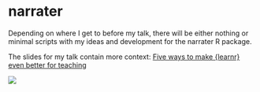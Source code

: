 # narrater

Depending on where I get to before my talk, there will be either nothing or minimal scripts with my ideas and development for the narrater R package.

The slides for my talk contain more context: [Five ways to make {learnr} even better for teaching](http://bit.ly/learnr5)

![](https://i.imgflip.com/w7y2d.jpg)
